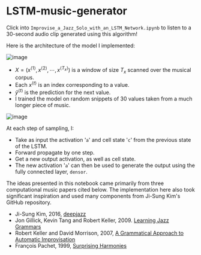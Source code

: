 # LSTM-music-generator

Click into ```Improvise_a_Jazz_Solo_with_an_LSTM_Network.ipynb``` to listen to a 30-second audio clip generated using this algorithm!

Here is the architecture of the model I implemented:

![image](https://github.com/user-attachments/assets/2bc6b993-da45-47ae-889d-3ee77b54b6f4)

* $X = (x^{\langle 1 \rangle}, x^{\langle 2 \rangle}, \cdots, x^{\langle T_x \rangle})$ is a window of size $T_x$ scanned over the musical corpus. 
* Each $x^{\langle t \rangle}$ is an index corresponding to a value.
* $\hat{y}^{\langle t \rangle}$ is the prediction for the next value.
* I trained the model on random snippets of 30 values taken from a much longer piece of music.

![image](https://github.com/user-attachments/assets/57c1a794-eb4c-46dc-854e-3ba1be91264f)

At each step of sampling, I:
* Take as input the activation '`a`' and cell state '`c`' from the previous state of the LSTM.
* Forward propagate by one step.
* Get a new output activation, as well as cell state. 
* The new activation '`a`' can then be used to generate the output using the fully connected layer, `densor`. 

The ideas presented in this notebook came primarily from three computational music papers cited below. The implementation here also took significant inspiration and used many components from Ji-Sung Kim's GitHub repository.

- Ji-Sung Kim, 2016, [deepjazz](https://github.com/jisungk/deepjazz)
- Jon Gillick, Kevin Tang and Robert Keller, 2009. [Learning Jazz Grammars](http://ai.stanford.edu/~kdtang/papers/smc09-jazzgrammar.pdf)
- Robert Keller and David Morrison, 2007, [A Grammatical Approach to Automatic Improvisation](http://smc07.uoa.gr/SMC07%20Proceedings/SMC07%20Paper%2055.pdf)
- François Pachet, 1999, [Surprising Harmonies](http://citeseerx.ist.psu.edu/viewdoc/download?doi=10.1.1.5.7473&rep=rep1&type=pdf)
